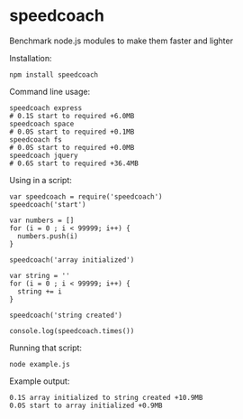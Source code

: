 speedcoach
==========

Benchmark node.js modules to make them faster and lighter

Installation:

    npm install speedcoach

Command line usage:

    speedcoach express
    # 0.1S start to required +6.0MB
    speedcoach space
    # 0.0S start to required +0.1MB
    speedcoach fs 
    # 0.0S start to required +0.0MB
    speedcoach jquery
    # 0.6S start to required +36.4MB

Using in a script:

    var speedcoach = require('speedcoach')
    speedcoach('start')
    
    var numbers = []
    for (i = 0 ; i < 99999; i++) {
      numbers.push(i)
    }
    
    speedcoach('array initialized')
    
    var string = ''
    for (i = 0 ; i < 99999; i++) {
      string += i
    }
    
    speedcoach('string created')
    
    console.log(speedcoach.times())

Running that script:

    node example.js

Example output:

    0.1S array initialized to string created +10.9MB 
    0.0S start to array initialized +0.9MB
